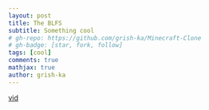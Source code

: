 ```yaml
---
layout: post
title: The BLFS
subtitle: Something cool
# gh-repo: https://github.com/grish-ka/Minecraft-Clone
# gh-badge: [star, fork, follow]
tags: [cool]
comments: true
mathjax: true
author: grish-ka
---
```


[vid](https://photos.app.goo.gl/k8GbRRa1aSFKQmBr9)
